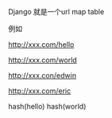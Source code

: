 Django 就是一个url map table


例如

http://xxx.com/hello

http://xxx.com/world


http://xxx.con/edwin

http://xxx.com/eric



hash(hello)
hash(world)

